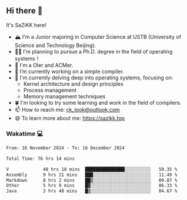 ## Hi there 👋

It's SaZiKK here!

- 🏔️ I'm a Junior majoring in Computer Science  at USTB (University of Science and Technology Beijing).
- 🧑‍🎓 I'm planning to pursue a Ph.D. degree in the field of operating systems！
- 🚀 I'm a OIer and ACMer.
- 🔭 I’m currently working on a simple compiler.
- 🌱 I'm currently delving deep into operating systems, focusing on:
  - Kernel architecture and design principles
  - Process management
  - Memory management techniques
- 🍀 I'm looking to try some learning and work in the field of compilers.
- 📫 How to reach me: ck_look@outlook.com
- 😄 To learn more about me: https://sazikk.top

  
<!--
**SaZiKK/SaZiKK** is a ✨ _special_ ✨ repository because its `README.md` (this file) appears on your GitHub profile.

Here are some ideas to get you started:

- 🔭 I’m currently working on ...
- 🌱 I’m currently learning ...
- 👯 I’m looking to collaborate on ...
- 🤔 I’m looking for help with ...
- 💬 Ask me about ...
- 📫 How to reach me: ...
- 😄 Pronouns: ...
- ⚡ Fun fact: ...
-->

### Wakatime 💻

<!--START_SECTION:waka-->

```txt
From: 16 November 2024 - To: 16 December 2024

Total Time: 76 hrs 14 mins

V             48 hrs 18 mins  ███████████████░░░░░░░░░░   59.35 %
Assembly      9 hrs 21 mins   ███░░░░░░░░░░░░░░░░░░░░░░   11.49 %
Markdown      8 hrs 2 mins    ██▒░░░░░░░░░░░░░░░░░░░░░░   09.87 %
Other         5 hrs 9 mins    █▓░░░░░░░░░░░░░░░░░░░░░░░   06.33 %
Java          3 hrs 48 mins   █▒░░░░░░░░░░░░░░░░░░░░░░░   04.67 %
```

<!--END_SECTION:waka-->
